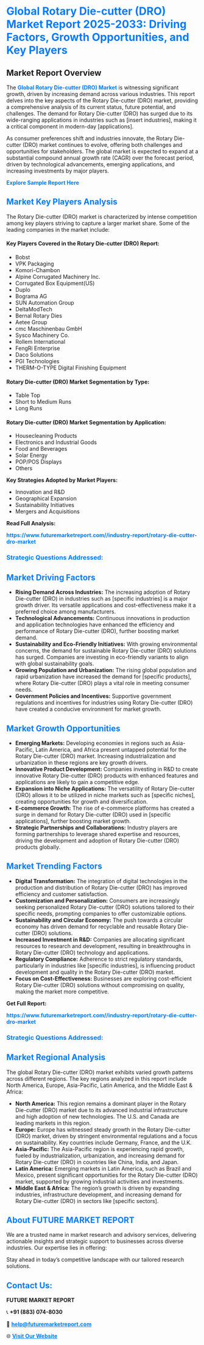 <h1 style="color: #007BFF;">Global Rotary Die-cutter (DRO) Market Report 2025-2033: Driving Factors, Growth Opportunities, and Key Players</h1>

<section id="overview">
<h2>Market Report Overview</h2>
<p>The <a href="https://www.futuremarketreport.com//industry-report/rotary-die-cutter-dro-market" style="color: #007BFF; text-decoration: none;"><strong>Global Rotary Die-cutter (DRO) Market</strong></a> is witnessing significant growth, driven by increasing demand across various industries. This report delves into the key aspects of the Rotary Die-cutter (DRO) market, providing a comprehensive analysis of its current status, future potential, and challenges. The demand for Rotary Die-cutter (DRO) has surged due to its wide-ranging applications in industries such as [insert industries], making it a critical component in modern-day [applications].</p>
<p>As consumer preferences shift and industries innovate, the Rotary Die-cutter (DRO) market continues to evolve, offering both challenges and opportunities for stakeholders. The global market is expected to expand at a substantial compound annual growth rate (CAGR) over the forecast period, driven by technological advancements, emerging applications, and increasing investments by major players.</p>
</section>

<section id="overview">
<p><a href="https://www.futuremarketreport.com//request-sample/reportId=55987" style="color: #007BFF; text-decoration: none;"><strong>Explore Sample Report Here</strong></a></p>
</section>

<section id="key-players">
<h2 style="color: #007BFF;">Market Key Players Analysis</h2>
<p>The Rotary Die-cutter (DRO) market is characterized by intense competition among key players striving to capture a larger market share. Some of the leading companies in the market include:</p>
<h4>Key Players Covered in the Rotary Die-cutter (DRO) Report:</h4>
<ul><li>Bobst</li><li>VPK Packaging</li><li>Komori-Chambon</li><li>Alpine Corrugated Machinery Inc.</li><li>Corrugated Box Equipment(US)</li><li>Duplo</li><li>Bograma AG</li><li>SUN Automation Group</li><li>DeltaModTech</li><li>Bernal Rotary Dies</li><li>Aetee Group</li><li>cmc Maschinenbau GmbH</li><li>Sysco Machinery Co.</li><li>Rollem International</li><li>FengRi Enterprise</li><li>Daco Solutions</li><li>PGI Technologies</li><li>THERM-O-TYPE Digital Finishing Equipment</li></ul>
<h4>Rotary Die-cutter (DRO) Market Segmentation by Type:</h4>
<ul><li>Table Top</li><li>Short to Medium Runs</li><li>Long Runs</li></ul>

<h4>Rotary Die-cutter (DRO) Market Segmentation by Application:</h4>
<ul><li>Housecleaning Products</li><li>Electronics and Industrial Goods</li><li>Food and Beverages</li><li>Solar Energy</li><li>POP/POS Displays</li><li>Others</li></ul>
<p><strong>Key Strategies Adopted by Market Players:</strong></p>
<ul>
<li>Innovation and R&D</li>
<li>Geographical Expansion</li>
<li>Sustainability Initiatives</li>
<li>Mergers and Acquisitions</li>
</ul>
</section>

<section>
<p><strong>Read Full Analysis: </strong></p><a href="https://www.futuremarketreport.com//industry-report/rotary-die-cutter-dro-market" style="color: #007BFF; text-decoration: none;"><strong>https://www.futuremarketreport.com//industry-report/rotary-die-cutter-dro-market</strong></a>
<h3 style="color: #007BFF;">Strategic Questions Addressed:</h3>
</section>

<section id="driving-factors">
<h2 style="color: #007BFF;">Market Driving Factors</h2>
<ul>
<li><strong>Rising Demand Across Industries:</strong> The increasing adoption of Rotary Die-cutter (DRO) in industries such as [specific industries] is a major growth driver. Its versatile applications and cost-effectiveness make it a preferred choice among manufacturers.</li>
<li><strong>Technological Advancements:</strong> Continuous innovations in production and application technologies have enhanced the efficiency and performance of Rotary Die-cutter (DRO), further boosting market demand.</li>
<li><strong>Sustainability and Eco-Friendly Initiatives:</strong> With growing environmental concerns, the demand for sustainable Rotary Die-cutter (DRO) solutions has surged. Companies are investing in eco-friendly variants to align with global sustainability goals.</li>
<li><strong>Growing Population and Urbanization:</strong> The rising global population and rapid urbanization have increased the demand for [specific products], where Rotary Die-cutter (DRO) plays a vital role in meeting consumer needs.</li>
<li><strong>Government Policies and Incentives:</strong> Supportive government regulations and incentives for industries using Rotary Die-cutter (DRO) have created a conducive environment for market growth.</li>
</ul>
</section>

<section id="growth-opportunities">
<h2 style="color: #007BFF;">Market Growth Opportunities</h2>
<ul>
<li><strong>Emerging Markets:</strong> Developing economies in regions such as Asia-Pacific, Latin America, and Africa present untapped potential for the Rotary Die-cutter (DRO) market. Increasing industrialization and urbanization in these regions are key growth drivers.</li>
<li><strong>Innovative Product Development:</strong> Companies investing in R&D to create innovative Rotary Die-cutter (DRO) products with enhanced features and applications are likely to gain a competitive edge.</li>
<li><strong>Expansion into Niche Applications:</strong> The versatility of Rotary Die-cutter (DRO) allows it to be utilized in niche markets such as [specific niches], creating opportunities for growth and diversification.</li>
<li><strong>E-commerce Growth:</strong> The rise of e-commerce platforms has created a surge in demand for Rotary Die-cutter (DRO) used in [specific applications], further boosting market growth.</li>
<li><strong>Strategic Partnerships and Collaborations:</strong> Industry players are forming partnerships to leverage shared expertise and resources, driving the development and adoption of Rotary Die-cutter (DRO) products globally.</li>
</ul>
</section>

<section id="trending-factors">
<h2 style="color: #007BFF;">Market Trending Factors</h2>
<ul>
<li><strong>Digital Transformation:</strong> The integration of digital technologies in the production and distribution of Rotary Die-cutter (DRO) has improved efficiency and customer satisfaction.</li>
<li><strong>Customization and Personalization:</strong> Consumers are increasingly seeking personalized Rotary Die-cutter (DRO) solutions tailored to their specific needs, prompting companies to offer customizable options.</li>
<li><strong>Sustainability and Circular Economy:</strong> The push towards a circular economy has driven demand for recyclable and reusable Rotary Die-cutter (DRO) solutions.</li>
<li><strong>Increased Investment in R&D:</strong> Companies are allocating significant resources to research and development, resulting in breakthroughs in Rotary Die-cutter (DRO) technology and applications.</li>
<li><strong>Regulatory Compliance:</strong> Adherence to strict regulatory standards, particularly in industries like [specific industries], is influencing product development and quality in the Rotary Die-cutter (DRO) market.</li>
<li><strong>Focus on Cost-Effectiveness:</strong> Businesses are exploring cost-efficient Rotary Die-cutter (DRO) solutions without compromising on quality, making the market more competitive.</li>
</ul>
</section>

<section>
<p><strong>Get Full Report: </strong></p><a href="https://www.futuremarketreport.com//industry-report/rotary-die-cutter-dro-market" style="color: #007BFF; text-decoration: none;"><strong>https://www.futuremarketreport.com//industry-report/rotary-die-cutter-dro-market</strong></a>
<h3 style="color: #007BFF;">Strategic Questions Addressed:</h3>
</section>


<section id="regional-analysis">
<h2 style="color: #007BFF;">Market Regional Analysis</h2>
<p>The global Rotary Die-cutter (DRO) market exhibits varied growth patterns across different regions. The key regions analyzed in this report include North America, Europe, Asia-Pacific, Latin America, and the Middle East & Africa:</p>
<ul>
<li><strong>North America:</strong> This region remains a dominant player in the Rotary Die-cutter (DRO) market due to its advanced industrial infrastructure and high adoption of new technologies. The U.S. and Canada are leading markets in this region.</li>
<li><strong>Europe:</strong> Europe has witnessed steady growth in the Rotary Die-cutter (DRO) market, driven by stringent environmental regulations and a focus on sustainability. Key countries include Germany, France, and the U.K.</li>
<li><strong>Asia-Pacific:</strong> The Asia-Pacific region is experiencing rapid growth, fueled by industrialization, urbanization, and increasing demand for Rotary Die-cutter (DRO) in countries like China, India, and Japan.</li>
<li><strong>Latin America:</strong> Emerging markets in Latin America, such as Brazil and Mexico, present significant opportunities for the Rotary Die-cutter (DRO) market, supported by growing industrial activities and investments.</li>
<li><strong>Middle East & Africa:</strong> The region’s growth is driven by expanding industries, infrastructure development, and increasing demand for Rotary Die-cutter (DRO) in sectors like [specific sectors].</li>
</ul>
</section>

<footer>
<h2 style="color: #007BFF;">About FUTURE MARKET REPORT</h2>
<p>We are a trusted name in market research and advisory services, delivering actionable insights and strategic support to businesses across diverse industries. Our expertise lies in offering:</p>

<p>Stay ahead in today’s competitive landscape with our tailored research solutions.</p>

<h2 style="color: #007BFF;">Contact Us:</h2>
<p><strong>FUTURE MARKET REPORT</strong></p>
<p>📞 <strong>+91 (883) 074-8030</strong></p>
<p>📧 <strong><a href="mailto:help@futuremarketreport.com" style="color: #007BFF;">help@futuremarketreport.com</a></strong></p>
<p>🌐 <strong><a href="https://www.futuremarketreport.com/" style="color: #007BFF;">Visit Our Website</a></strong></p>
</footer>